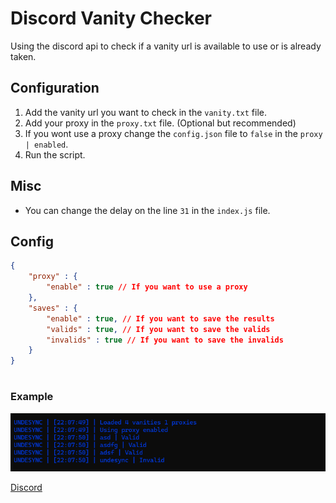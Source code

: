 # Discord Vanity Checker
Using the discord api to check if a vanity url is available to use or is already taken.

## Configuration
1. Add the vanity url you want to check in the `vanity.txt` file.
2. Add your proxy in the `proxy.txt` file. (Optional but recommended)
3. If you wont use a proxy change the `config.json` file to `false` in the `proxy | enabled`.
4. Run the script.

## Misc
- You can change the delay on the line `31` in the `index.js` file.

## Config
```json
{
    "proxy" : {
        "enable" : true // If you want to use a proxy
    },
    "saves" : {
        "enable" : true, // If you want to save the results
        "valids" : true, // If you want to save the valids
        "invalids" : true // If you want to save the invalids
    }
}
```
#
### Example
![Example](image.png)

[Discord](https://discord.gg/undesync)
